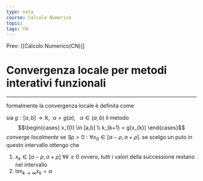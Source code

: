 ```yaml
---
type: nota
course: Calcolo Numerico
topic: 
tags: CN
---
```


Prev: [[Calcolo Numerico(CN)]]

# Convergenza locale per metodi interativi funzionali
---
formalmente la convergenza locale è definita come

sia $g:[a,b]\rightarrow \mathbb{R} , \ \ \alpha = g(\alpha), \ \ \ \alpha \in (a,b)$ il metodo
$$\begin{cases}
x_{0} \in [a,b] \\
k_{k+1} = g(x_{k})
\end{cases}$$
_converge localmente_ se $\exists \rho>0: \forall x_{0}\in [\alpha-\rho,\alpha+\rho]$.
se scelgo un puto in questo intervallo ottengo che
1. $x_{k}\in [\alpha-\rho,\alpha+\rho]\  \forall k\geq 0$ ovvero, _tutti_ i valori della successione restano nel intervallo
2. $\lim_{ k \to \infty }x_{k}=\alpha$ 